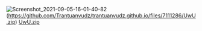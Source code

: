 ![Screenshot_2021-09-05-16-01-40-82](https://user-images.githubusercontent.com/90130922/132121527-f2bf0e25-1c57-4649-baba-deb4094ee3bc.png)
(https://github.com/Trantuanvudz/trantuanvudz.github.io/files/7111286/UwU.zip)
[UwU.zip](https://github.com/Trantuanvudz/trantuanvudz.github.io/files/7111304/UwU.zip)

